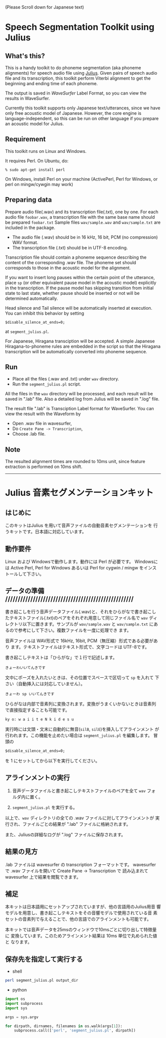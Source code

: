 (Please Scroll down for Japanese text)

# Speech Segmentation Toolkit using Julius

## What's this?

This is a handy toolkit to do phoneme segmentation (aka phoneme alignments) for speech audio file using [Julius](https://github.com/julius-speech/julius).
Given pairs of speech audio file and its transcription, this toolkit perform Viterbi alignment to get the
beginning and ending time of each phoneme.

The output is saved in *WaveSurfer* Label Format, so you can view the
results in WaveSurfer.

Currently this toolkit supports only Japanese text/utterances, since we have only free acoustic model of Japanese.
However, the core engine is language-independent, so this can be run on other language if you prepare an acoustic model
for Julius.

## Requirement

This toolkit runs on Linux and Windows.

It requires Perl.  On Ubuntu, do:
```
% sudo apt-get install perl
```
On Windows, install Perl on your machine (ActivePerl, Perl for Windows, or perl on mingw/cywgin may work)

## Preparing data

Prepare audio file(.wav) and its transcription file(.txt), one by one.
For each audio file `foobar.wav`, a transcription file with the same base name should be prepared `foobar.txt`
Sample files `wav/sample.wav` and `wav/sample.txt` are included in the package.

- The audio file (.wav) should be in 16 kHz, 16 bit, PCM (no compression) WAV format.
- The transcription file (.txt) should be in UTF-8 encoding.

Transcription file should contain a phoneme sequence describing the content of the corresponding .wav file.  The phoneme set should corresponds to those in the acoustic model for the alignment.

If you want to insert long pauses within the certain point of the utterance, place `sp` (or
other equivalent pause model in the acoustic model) explicitly in the transcription.  If the pause model has skipping 
transition from initial state to last state, whether pause should be inserted or not will be determined automatically.

Head silence and Tail silence will be automatically inserted at execution.  You can inhibit this behavior by setting
```
$disable_silence_at_ends=0;
```
at `segment_julius.pl`.

For Japanese, Hiragana transciption will be accepted.  A simple Japanese Hiragana-to-phoneme rules are embedded in
the script so that the Hiragana transcription will be automatically converted into phoneme sequence.


## Run

- Place all the files (.wav and .txt) under `wav` directory.
- Run the `segment_julius.pl` script.

All the files in the `wav` directory will be processed, and each result will be saved in ".lab" file.
Also a detailed log from Julius will be saved in ".log" file.

The result file ".lab" is Transciption Label format for WaveSurfer.  You can view the result with the
Waveform by
- Open .wav file in wavesurfer,
- Do `Create Pane -> Transcription`,
- Choose .lab file.

## Note

The resulted alignment times are rounded to 10ms unit, since feature extraction is performed on 10ms shift.

---------------------------

# Julius 音素セグメンテーションキット

## はじめに

このキットはJulius を用いて音声ファイルの自動音素セグメンテーションを
行うキットです。日本語に対応しています。
  
## 動作要件

Linux および Windowsで動作します。動作には Perl が必要です。
Windowsには Active Perl, Perl for Windows あるいは Perl for cygwin / mingw をインストールして下さい。

## データの準備 ///////////////////////////////////////////////////

書き起こしを行う音声データファイル(.wav)と、それをひらがなで書き起こし
たテキストファイル(.txt)のペアをそれぞれ用意して同じファイル名で `wav`
ディレクトリ以下に置きます。サンプルが `wav/sample.wav` と
`wav/sample.txt` にあるので参考にして下さい。複数ファイルを一度に処理でき
ます。

音声ファイルは WAV形式で 16kHz, 16bit, PCM（無圧縮）形式である必要があり
ます。テキストファイルはテキスト形式で、文字コードは UTF-8です。

書き起こしテキストは「ひらがな」で１行で記述します。

    きょーわいいてんきです

文中にポーズを入れたいときは、その位置でスペースで区切って `sp` を入れて
下さい（自動挿入には対応していません）。

    きょーわ sp いいてんきです

ひらがなは内部で音素列に変換されます。変換がうまくいかないときは音素列
で直接指定することも可能です。

    ky o: w a i i t e N k i d e s u

実行時には文頭・文末に自動的に無音(`silB`, `silE`)を挿入してアラインメント
が行われます。この機能を止めたい場合は `segment_julius.pl` を編集します。
冒頭の

    $disable_silence_at_ends=0;

を 1 にセットしてから以下を実行してください。

## アラインメントの実行

1. 音声データファイルと書き起こしテキストファイルのペアを全て `wav` フォ
ルダ内に置く。

2. `segment_julius.pl` を実行する。

以上で、`wav` ディレクトリの全ての .wav ファイルに対してアラインメントが
実行され、ファイルごとの結果が ".lab" ファイルに格納されます。

また、Juliusの詳細なログが ".log" ファイルに保存されます。

## 結果の見方

.lab ファイルは wavesurfer の transcription フォーマットです。
wavesurfer で .wav ファイルを開いて Create Pane -> Transcription で
読み込まれて wavesurfer 上で結果を閲覧できます。


## 補足

本キットは日本語用にセットアップされていますが、他の言語用のJulius用音
響モデルを用意し、書き起こしテキストをその音響モデルで使用されている音
素セットの音素列で与えることで、他の言語でのアラインメントも可能です。

本キットでは音声データを25msのウィンドウで10msごとに切り出して特徴量に
変換しています。このためアラインメント結果は 10ms 単位で丸められた値と
なります。


## 保存先を指定して実行する

- shell
```bash
perl segment_julius.pl output_dir
```

- python
```python
import os
import subprocess
import sys

args = sys.argv

for dirpath, dirnames, filenames in os.walk(args[1]):
    subprocess.call(['perl', 'segment_julius.pl', dirpath])
```
